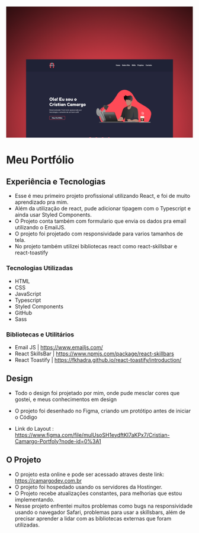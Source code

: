 ![alt text](./screenshots/Capa.png)

# Meu Portfólio

## Experiência e Tecnologias

- Esse é meu primeiro projeto profissional utilizando React, e foi de muito aprendizado pra mim.
- Além da utilização de react, pude adicionar tipagem com o Typescript e ainda usar Styled Components.
- O Projeto conta também com formulario que envia os dados pra email utilizando o EmailJS.
- O projeto foi projetado com responsividade para varios tamanhos de tela.
- No projeto também utilizei bibliotecas react como react-skillsbar e react-toastify

### Tecnologias Utilizadas
- HTML
- CSS
- JavaScript
- Typescript
- Styled Components
- GitHub
- Sass

### Bibliotecas e Utilitários
- Email JS | https://www.emailjs.com/
- React SkillsBar | https://www.npmjs.com/package/react-skillbars
- React Toastify | https://fkhadra.github.io/react-toastify/introduction/


## Design

- Todo o design foi projetado por mim, onde pude mesclar cores que gostei, e meus conhecimentos em design
- O projeto foi desenhado no Figma, criando um protótipo antes de iniciar o Código

- Link do Layout : https://www.figma.com/file/mulUsoSH1eydftKI7aKPx7/Cristian-Camargo-Portfoly?node-id=0%3A1


## O Projeto

- O projeto esta online e pode ser acessado atraves deste link: https://camargodev.com.br
- O projeto foi hospedado usando os servidores da Hostinger.
- O Projeto recebe atualizações constantes, para melhorias que estou implementando.
- Nesse projeto enfrentei muitos problemas como bugs na responsividade usando o navegador Safari, problemas para usar a skillsbars, além de precisar aprender a lidar com as bibliotecas externas que foram utilizadas.

